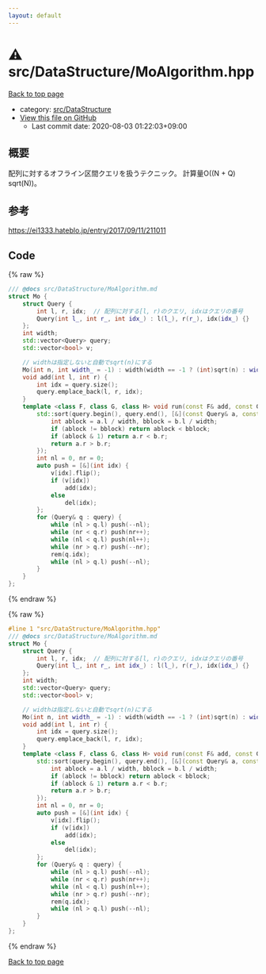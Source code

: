 ```yaml
---
layout: default
---
```


<!-- mathjax config similar to math.stackexchange -->
<script type="text/javascript" async
  src="https://cdnjs.cloudflare.com/ajax/libs/mathjax/2.7.5/MathJax.js?config=TeX-MML-AM_CHTML">
</script>
<script type="text/x-mathjax-config">
  MathJax.Hub.Config({
    TeX: { equationNumbers: { autoNumber: "AMS" }},
    tex2jax: {
      inlineMath: [ ['$','$'] ],
      processEscapes: true
    },
    "HTML-CSS": { matchFontHeight: false },
    displayAlign: "left",
    displayIndent: "2em"
  });
</script>

<script type="text/javascript" src="https://cdnjs.cloudflare.com/ajax/libs/jquery/3.4.1/jquery.min.js"></script>
<script src="https://cdn.jsdelivr.net/npm/jquery-balloon-js@1.1.2/jquery.balloon.min.js" integrity="sha256-ZEYs9VrgAeNuPvs15E39OsyOJaIkXEEt10fzxJ20+2I=" crossorigin="anonymous"></script>
<script type="text/javascript" src="../../../assets/js/copy-button.js"></script>
<link rel="stylesheet" href="../../../assets/css/copy-button.css" />


# :warning: src/DataStructure/MoAlgorithm.hpp

<a href="../../../index.html">Back to top page</a>

* category: <a href="../../../index.html#e73c6b5872115ad0f2896f8e8476ef39">src/DataStructure</a>
* <a href="{{ site.github.repository_url }}/blob/master/src/DataStructure/MoAlgorithm.hpp">View this file on GitHub</a>
    - Last commit date: 2020-08-03 01:22:03+09:00




## 概要
配列に対するオフライン区間クエリを扱うテクニック。
計算量O((N + Q) sqrt(N))。

## 参考
https://ei1333.hateblo.jp/entry/2017/09/11/211011


## Code

<a id="unbundled"></a>
{% raw %}
```cpp
/// @docs src/DataStructure/MoAlgorithm.md
struct Mo {
    struct Query {
        int l, r, idx;  // 配列に対する[l, r)のクエリ, idxはクエリの番号
        Query(int l_, int r_, int idx_) : l(l_), r(r_), idx(idx_) {}
    };
    int width;
    std::vector<Query> query;
    std::vector<bool> v;

    // widthは指定しないと自動でsqrt(n)にする
    Mo(int n, int width_ = -1) : width(width == -1 ? (int)sqrt(n) : width_), v(n) {}
    void add(int l, int r) {
        int idx = query.size();
        query.emplace_back(l, r, idx);
    }
    template <class F, class G, class H> void run(const F& add, const G& del, const H& rem) {
        std::sort(query.begin(), query.end(), [&](const Query& a, const Query& b) {
            int ablock = a.l / width, bblock = b.l / width;
            if (ablock != bblock) return ablock < bblock;
            if (ablock & 1) return a.r < b.r;
            return a.r > b.r;
        });
        int nl = 0, nr = 0;
        auto push = [&](int idx) {
            v[idx].flip();
            if (v[idx])
                add(idx);
            else
                del(idx);
        };
        for (Query& q : query) {
            while (nl > q.l) push(--nl);
            while (nr < q.r) push(nr++);
            while (nl < q.l) push(nl++);
            while (nr > q.r) push(--nr);
            rem(q.idx);
            while (nl > q.l) push(--nl);
        }
    }
};

```
{% endraw %}

<a id="bundled"></a>
{% raw %}
```cpp
#line 1 "src/DataStructure/MoAlgorithm.hpp"
/// @docs src/DataStructure/MoAlgorithm.md
struct Mo {
    struct Query {
        int l, r, idx;  // 配列に対する[l, r)のクエリ, idxはクエリの番号
        Query(int l_, int r_, int idx_) : l(l_), r(r_), idx(idx_) {}
    };
    int width;
    std::vector<Query> query;
    std::vector<bool> v;

    // widthは指定しないと自動でsqrt(n)にする
    Mo(int n, int width_ = -1) : width(width == -1 ? (int)sqrt(n) : width_), v(n) {}
    void add(int l, int r) {
        int idx = query.size();
        query.emplace_back(l, r, idx);
    }
    template <class F, class G, class H> void run(const F& add, const G& del, const H& rem) {
        std::sort(query.begin(), query.end(), [&](const Query& a, const Query& b) {
            int ablock = a.l / width, bblock = b.l / width;
            if (ablock != bblock) return ablock < bblock;
            if (ablock & 1) return a.r < b.r;
            return a.r > b.r;
        });
        int nl = 0, nr = 0;
        auto push = [&](int idx) {
            v[idx].flip();
            if (v[idx])
                add(idx);
            else
                del(idx);
        };
        for (Query& q : query) {
            while (nl > q.l) push(--nl);
            while (nr < q.r) push(nr++);
            while (nl < q.l) push(nl++);
            while (nr > q.r) push(--nr);
            rem(q.idx);
            while (nl > q.l) push(--nl);
        }
    }
};

```
{% endraw %}

<a href="../../../index.html">Back to top page</a>

